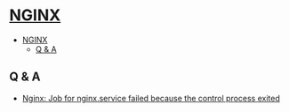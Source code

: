# [NGINX](https://www.nginx.com/)

- [NGINX](#nginx)
  - [Q & A](#q--a)

## Q & A

- [Nginx: Job for nginx.service failed because the control process exited](https://stackoverflow.com/questions/35868976/nginx-job-for-nginx-service-failed-because-the-control-process-exited)
